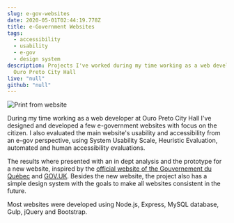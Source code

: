 ```yaml
---
slug: e-gov-websites
date: 2020-05-01T02:44:19.778Z
title: e-Government Websites
tags:
  - accessibility
  - usability
  - e-gov
  - design system
description: Projects I've worked during my time working as a web developer at
  Ouro Preto City Hall
live: "null"
github: "null"
---
```

![Print from website](/img/screenshot-from-2020-05-02-23-59-57.png "Print from website")

During my time working as a web developer at Ouro Preto City Hall I've designed and developed a few e-government websites with focus on the citizen. I also evaluated the main website's usability and accessibility from an e-gov perspective, using System Usability Scale, Heuristic Evaluation, automated and human accessibility evaluations.

The results where presented with an in dept analysis and the prototype for a new website, inspired by the [official website of the Gouvernement du Québec](https://www.quebec.ca/en/) and [GOV.UK](https://www.gov.uk). Besides the new website, the project also has a simple design system with the goals to make all websites consistent in the future. 

Most websites were developed using Node.js, Express, MySQL database, Gulp, jQuery and Bootstrap.
